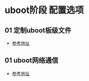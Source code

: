 # uboot阶段 配置选项

## 01 定制uboot板级文件
* [参考地址](uboot_make.md)

## 01 uboot网络通信
* [参考地址](../ti-soc/14-MAC/uboot/uboot_net.md)
